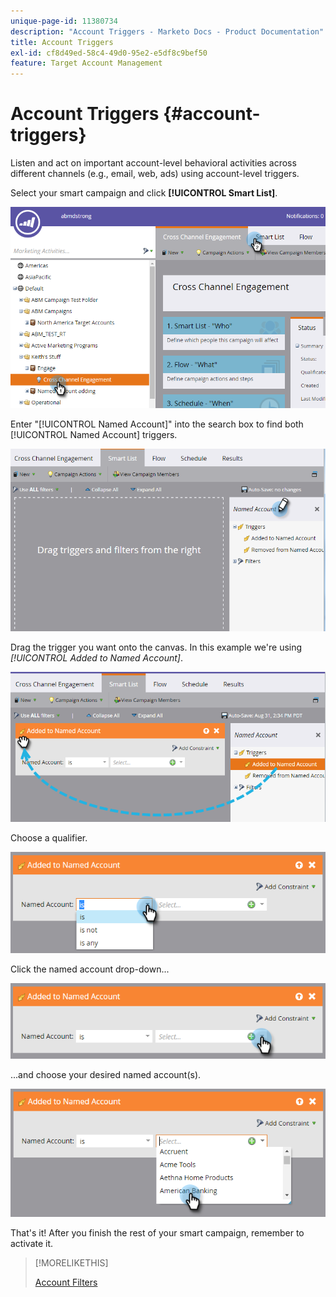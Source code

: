 ```yaml
---
unique-page-id: 11380734
description: "Account Triggers - Marketo Docs - Product Documentation"
title: Account Triggers
exl-id: cf8d49ed-58c4-49d0-95e2-e5df8c9bef50
feature: Target Account Management
---
```

# Account Triggers {#account-triggers}

Listen and act on important account-level behavioral activities across different channels (e.g., email, web, ads) using account-level triggers.

Select your smart campaign and click **[!UICONTROL Smart List]**.

![](assets/one-1.png)

Enter "[!UICONTROL Named Account]" into the search box to find both [!UICONTROL Named Account] triggers.

![](assets/two-1.png)

Drag the trigger you want onto the canvas. In this example we're using _[!UICONTROL Added to Named Account]_.

![](assets/three-1.png)

Choose a qualifier.

![](assets/four-1.png)

Click the named account drop-down...

![](assets/five-1.png)

...and choose your desired named account(s).

![](assets/six-1.png)

That's it! After you finish the rest of your smart campaign, remember to activate it.

>[!MORELIKETHIS]
>
>[Account Filters](/help/marketo/product-docs/target-account-management/engage/account-filters.md)
